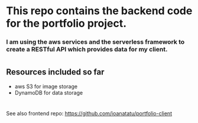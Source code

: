 # This repo contains the backend code for the portfolio project.

### I am using the aws services and the serverless framework to create a RESTful API which provides data for my client.

#

## Resources included so far

-   aws S3 for image storage
-   DynamoDB for data storage

#

See also frontend repo: https://github.com/ioanatatu/portfolio-client

